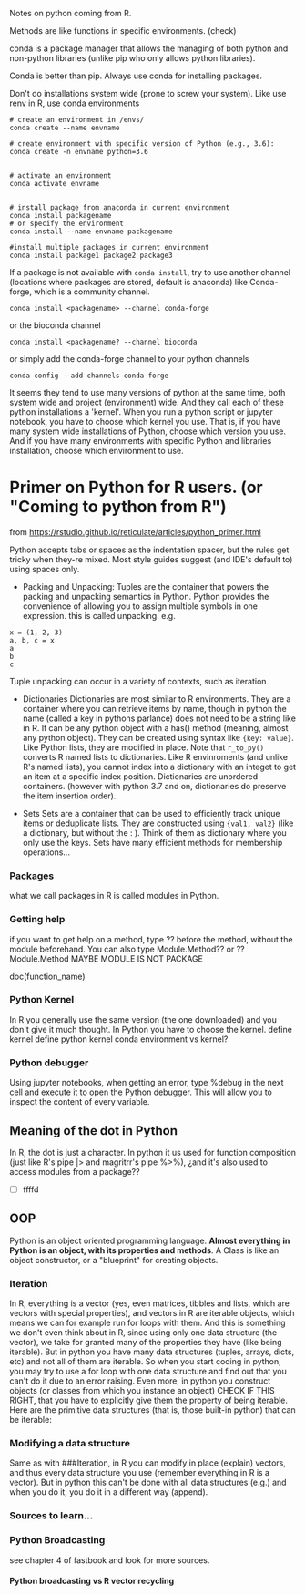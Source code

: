 Notes on python coming from R. 

Methods are like functions in specific environments. (check)

conda is a package manager that allows the managing of both python and non-python libraries (unlike pip who only allows python libraries). 

Conda is better than pip. Always use conda for installing packages.


Don't do installations system wide (prone to screw your system). Like use renv in R, use conda environments

```
# create an environment in /envs/ 
conda create --name envname

# create environment with specific version of Python (e.g., 3.6):
conda create -n envname python=3.6


# activate an environment
conda activate envname


# install package from anaconda in current environment
conda install packagename
# or specify the environment
conda install --name envname packagename

#install multiple packages in current environment
conda install package1 package2 package3
```

If a package is not available with `conda install`, try to use another channel (locations where packages are stored, default is anaconda) like Conda-forge, which is a community channel. 

```
conda install <packagename> --channel conda-forge
```
or the bioconda channel
```
conda install <packagename? --channel bioconda

```
or simply add the conda-forge channel to your python channels
```
conda config --add channels conda-forge
```


It seems they tend to use many versions of python at the same time, both system wide and project (environment) wide. And they call each of these python installations a 'kernel'. When you run a python script or jupyter notebook, you have to choose which kernel you use. That is, if you have many system wide installations of Python, choose which version you use. And if you have many environments with specific Python and libraries installation, choose which environment to use. 







# Primer on Python for R users. (or "Coming to python from R")
from https://rstudio.github.io/reticulate/articles/python_primer.html

Python accepts tabs or spaces as the indentation spacer, but the rules get tricky when they-re mixed. Most style guides suggest (and IDE's default to) using spaces only. 


- Packing and Unpacking: 
	Tuples are the container that powers the packing and unpacking semantics in Python. Python provides the convenience of allowing you to assign multiple symbols in one expression. this is called unpacking. 
	e.g.

```
x = (1, 2, 3)
a, b, c = x
a
b
c	
```

Tuple unpacking can occur in a variety of contexts, such as iteration



- Dictionaries
	Dictionaries are most similar to R environments. They are a container where you can retrieve items by name, though in python the name (called a key in pythons parlance) does not need to be a string like in R. It can be any python object with a has() method (meaning, almost any python object). They can be created using syntax like `{key: value}`. Like Python lists, they are modified in place. Note that `r_to_py()` converts R named lists to dictionaries. 
	Like R envinroments (and unlike R's named lists), you cannot index into a dictionary with an integet to get an item at a specific index position. Dictionaries are unordered containers. (however with python 3.7 and on, dictionaries do preserve the item insertion order). 


- Sets
	Sets are a container that can be used to efficiently track unique items or deduplicate lists. They are constructed using `{val1, val2}` (like a dictionary, but without the : ). Think of them as dictionary where you only use the keys. Sets have many efficient methods for membership operations... 





### Packages
what we call packages in R is called modules in Python. 


### Getting help
if you want to get help on a method, type ?? before the method, without the module beforehand.  You can also type Module.Method?? or ??Module.Method
MAYBE MODULE IS NOT PACKAGE

doc(function_name)


### Python Kernel
In R you generally use the same version (the one downloaded) and you don't give it much thought. In Python you have to choose the kernel. 
define kernel
define python kernel
conda environment vs kernel?



### Python debugger
Using jupyter notebooks, when getting an error, type %debug in the next cell and execute it to open the Python debugger. This will allow you to inspect the content of every variable. 



## Meaning of the dot in Python
In R, the dot is just a character. In python it us used for function composition (just like R's pipe |> and magritrr's pipe %>%), ¿and it's also used to access modules from a package??

- [ ] ffffd




## OOP

Python is an object oriented programming language. **Almost everything in Python is an object, with its properties and methods**. A Class is like an object constructor, or a "blueprint" for creating objects.




### Iteration
In R, everything is a vector (yes, even matrices, tibbles and lists, which are vectors with special properties), and vectors in R are iterable objects, which means we can for example run for loops with them. And this is something we don't even think about in R, since using only one data structure (the vector), we take for granted many of the properties they have (like being iterable). But in python you have many data structures (tuples, arrays, dicts, etc) and not all of them are iterable. 
So when you start coding in python, you may try to use a for loop with one data structure and find out that you can't do it due to an error raising. Even more, in python you construct objects (or classes from which you instance an object) CHECK IF THIS RIGHT, that you have to explicitly give them the property of being iterable. 
Here are the primitive data structures (that is, those built-in python) that can be iterable: 


### Modifying a data structure
Same as with ###Iteration, in R you can modify in place (explain) vectors, and thus every data structure you use (remember everything in R is a vector). But in python this can't be done with all data structures (e.g.) and when you do it, you do it in a different way (append).




### Sources to learn...




### Python Broadcasting
see chapter 4 of fastbook and look for more sources. 


#### Python broadcasting vs R vector recycling


